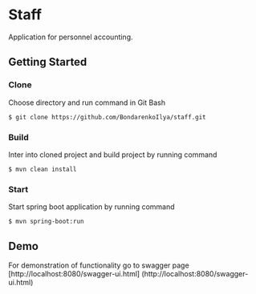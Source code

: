 # Staff

Application for personnel accounting.

## Getting Started

### Clone

Choose directory and run command in Git Bash
```
$ git clone https://github.com/BondarenkoIlya/staff.git
```

### Build

Inter into cloned project and build project by running command

```
$ mvn clean install
```

### Start

Start spring boot application by running command

```
$ mvn spring-boot:run
```

## Demo

For demonstration of functionality go to swagger page [http://localhost:8080/swagger-ui.html] (http://localhost:8080/swagger-ui.html)
